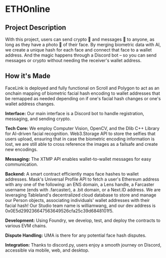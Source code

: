 # ETHOnline
## Project Description

With this project, users can send crypto 💸 and messages 💌 to anyone, as long as they have a photo 📸 of their face. By merging biometric data with AI, we create a unique hash for each face and connect that face to a wallet address. And the magic happens through a Discord bot – so you can send messages or crypto without needing the receiver's wallet address.

## How it's Made
FaceLink is deployed and fully functional on Scroll and Polygon to act as an onchain mapping of biometric facial hash encoding to wallet addresses that be remapped as needed depending on if one's facial hash changes or one's wallet address changes.

**Interface:** Our main interface is a Discord bot to handle registration, messaging, and sending crypto.

**Tech Core:** We employ Computer Vision, OpenCV, and the Dlib C++ Library for AI-driven facial recognition. Web3.Storage API to store the selfies that users upload, ensuring that in case the biometric encoding information is lost, we are still able to cross reference the images as a failsafe and create new encodings.

**Messaging:** The XTMP API enables wallet-to-wallet messages for easy communication.

**Backend:** A smart contract efficiently maps face hashes to wallet addresses. Mask's Universal Profile API to fetch a user's Ethereum address with any one of the following: an ENS domain, a Lens handle, a Farcaster username (ends with .farcaster), a .bit domain, or a Next.ID address. We are leveraging Tableland's decentralized cloud database to store and manage our Person objects, associating individuals' wallet addresses with their facial hash! Our Studio team name is williamwang, and our dev address is 0x0E5d299236647563649526cfa25c39d6848101f5.

**Development:** Using Foundry, we develop, test, and deploy the contracts to various EVM chains. 

**Dispute Handling:** UMA is there for any potential face hash disputes.

**Integration:** Thanks to discord.py, users enjoy a smooth journey on Discord, accessible via mobile, web, and desktop.



